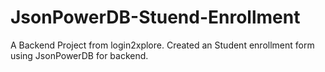 # JsonPowerDB-Stuend-Enrollment
A Backend Project from login2xplore. Created an Student enrollment form using JsonPowerDB for backend.
